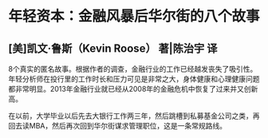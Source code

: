 # 年轻资本：金融风暴后华尔街的八个故事

## [美]凯文·鲁斯（Kevin Roose） 著|陈治宇 译

8个真实的匿名故事。根据作者的调查，金融行业的工作已经越发丧失了吸引性。年轻分析师在投行里的工作时长和压力可见是非常之大，身体健康和心理健康问题都非常明显。2013年金融行业就已经从2008年的金融危机中恢复了过来并又创新高。

在以前，大学毕业以后先去大银行工作两三年，然后跳槽到私募基金公司之类，再回去读MBA，然后再次回到华尔街谋求管理职位，这是一条常规路线。